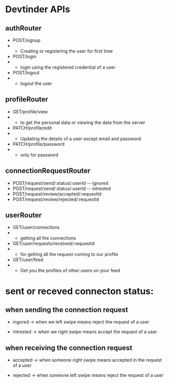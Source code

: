 # Devtinder APIs

## authRouter
- POST/signup 
- - Creating or registering the user for first time
- POST/login 
- - login using the registered credential of a user
- POST/logout 
- - logout the user


## profileRouter
- GET/profile/view
- - to get the personal data or viewing the data from the server
- PATCH/profile/edit 
- - Updating the details of a user except email and password
- PATCH/profile/password
- - only for password

## connectionRequestRouter
- POST/request/send/:status/:userId  -- ignored
- POST/request/send/:status/:userId -- intrested
- POST/request/review/accepted/:requestId
- POST/request/review/rejected/:requestId

## userRouter
- GET/user/connections 
- - getting all the connections
- GET/user/requests/received/:requestId 
- - for getting all the request coming to our profile
- GET/user/feed 
- - Get you the profiles of other users on your feed



# sent or receved connecton status: 

## when sending the connection request
- ingored -> when we left swipe means reject the request of a user

- intrested -> when we right swipe means accept the request of a user

## when receiving the connection request
- accepted -> when someone right swipe means accepted in the request of a user

- rejected -> when someone left swipe means reject the request of a user

 